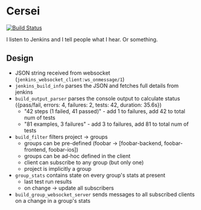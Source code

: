 # Cersei

[![Build Status](https://secure.travis-ci.org/wjlroe/cersei.png?branch=master)](http://travis-ci.org/wjlroe/cersei)

I listen to Jenkins and I tell people what I hear. Or something.

## Design

- JSON string received from websocket
  (`jenkins_websocket_client:ws_onmessage/1`)
- `jenkins_build_info` parses the JSON and fetches full details from jenkins	
- `build_output_parser` parses the console output to calculate status
  ({pass/fail, errors: 4, failures: 2, tests: 42, duration: 35.6s})
  - "42 steps (1 failed, 41 passed)" - add 1 to failures, add 42 to
    total num of tests
  - "81 examples, 3 failures" - add 3 to failures, add 81 to total num
    of tests
- `build_filter` filters project -> groups
  - groups can be pre-defined (foobar ->
    [foobar-backend, foobar-frontend, foobar-ios])
  - groups can be ad-hoc defined in the client
  - client can subscribe to any group (but only one)
  - project is implicitly a group
- `group_stats` contains state on every group's stats at present
  - last test run results
  - on change -> update all subscribers
- `build_group_websocket_server` sends messages to all subscribed
  clients on a change in a group's stats
  
